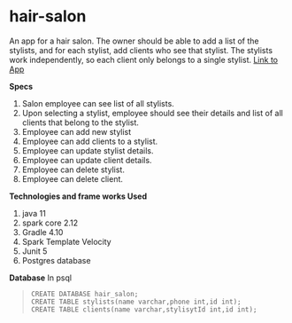 # hair-salon
An app for a hair salon. The owner should be able to add a list of the stylists, and for each stylist, add clients who see that stylist. The stylists work independently, so each client only belongs to a single stylist.
[Link to App](https://stormy-cliffs-82880.herokuapp.com/)

**Specs**
1. Salon employee can see list of all stylists.
2. Upon selecting a stylist, employee should see their details and list of all clients that belong to the stylist.
3. Employee can add new stylist
4. Employee can add clients to a stylist.
5. Employee can update stylist details.
6. Employee can update client details.
7. Employee can delete stylist.
8. Employee can delete client.

**Technologies and frame works Used**
1. java 11
2. spark core 2.12
3. Gradle 4.10
4. Spark Template Velocity
5. Junit 5
6. Postgres database

**Database**
In psql
> ```
> CREATE DATABASE hair_salon;
> CREATE TABLE stylists(name varchar,phone int,id int);
>CREATE TABLE clients(name varchar,stylisytId int,id int);
